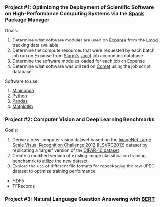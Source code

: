 ### Project #1: Optimizing the Deployment of Scientific Software on High-Performance Computing Systems via the [Spack Package Manager](https://spack.io)

Goals:
1. Determine what software modules are used on [Expanse](https://www.sdsc.edu/services/hpc/expanse) from the [Lmod](https://lmod.readthedocs.io/en/latest/index.html) tracking data available
2. Determine the compute resources that were requested by each batch job run on Expanse from [Slurm's](https://en.wikipedia.org/wiki/Slurm_Workload_Manager) [sacct](https://slurm.schedmd.com/sacct.html) job accounting database
3. Determine the software modules loaded for each job on Expanse
4. Determine what software was utilized on [Comet](https://www.sdsc.edu/support/user_guides/comet.html) using the job script database

Software to use:
1. [Miniconda](https://docs.anaconda.com/miniconda)
2. [Python](https://en.wikipedia.org/wiki/Python_(programming_language))
3. [Pandas](https://en.wikipedia.org/wiki/Pandas_(software))
4. [Matplotlib](https://en.wikipedia.org/wiki/Matplotlib)


### Project #2: Computer Vision and Deep Learning Benchmarks

Goals:
1. Derive a new computer vision dataset based on the [ImageNet Large Scale Visual Recognition Challenge 2012 (ILSVRC2012)](https://image-net.org/challenges/LSVRC/2012/) dataset by replicating a 'larger' version of the [CIFAR-10 dataset](https://en.wikipedia.org/wiki/CIFAR-10)
2. Create a modified version of existing image classification training benchamrk to utilize the new dataset
3. Explore the use of different file formats for repackaging the raw JPEG dataset to optimize training performance
  - HDF5
  - TFRecords


### Project #3: Natural Language Question Answering with [BERT](https://en.wikipedia.org/wiki/BERT_(language_model))
